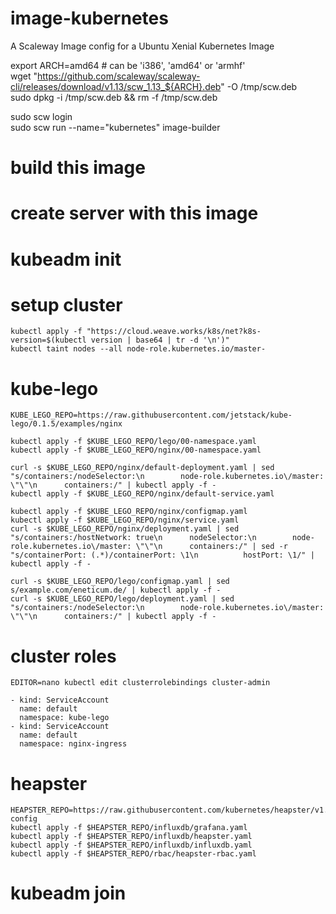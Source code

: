 # image-kubernetes
A Scaleway Image config for a Ubuntu Xenial Kubernetes Image

export ARCH=amd64  # can be 'i386', 'amd64' or 'armhf'  
wget "https://github.com/scaleway/scaleway-cli/releases/download/v1.13/scw_1.13_${ARCH}.deb" -O /tmp/scw.deb  
sudo dpkg -i /tmp/scw.deb && rm -f /tmp/scw.deb  

sudo scw login  
sudo scw run --name="kubernetes" image-builder  

# build this image

# create server with this image

# kubeadm init

# setup cluster

```
kubectl apply -f "https://cloud.weave.works/k8s/net?k8s-version=$(kubectl version | base64 | tr -d '\n')"  
kubectl taint nodes --all node-role.kubernetes.io/master-  
```

# kube-lego

```
KUBE_LEGO_REPO=https://raw.githubusercontent.com/jetstack/kube-lego/0.1.5/examples/nginx  

kubectl apply -f $KUBE_LEGO_REPO/lego/00-namespace.yaml  
kubectl apply -f $KUBE_LEGO_REPO/nginx/00-namespace.yaml  

curl -s $KUBE_LEGO_REPO/nginx/default-deployment.yaml | sed "s/containers:/nodeSelector:\n        node-role.kubernetes.io\/master: \"\"\n      containers:/" | kubectl apply -f -  
kubectl apply -f $KUBE_LEGO_REPO/nginx/default-service.yaml  

kubectl apply -f $KUBE_LEGO_REPO/nginx/configmap.yaml  
kubectl apply -f $KUBE_LEGO_REPO/nginx/service.yaml  
curl -s $KUBE_LEGO_REPO/nginx/deployment.yaml | sed "s/containers:/hostNetwork: true\n      nodeSelector:\n        node-role.kubernetes.io\/master: \"\"\n      containers:/" | sed -r "s/containerPort: (.*)/containerPort: \1\n          hostPort: \1/" | kubectl apply -f -  

curl -s $KUBE_LEGO_REPO/lego/configmap.yaml | sed s/example.com/eneticum.de/ | kubectl apply -f -  
curl -s $KUBE_LEGO_REPO/lego/deployment.yaml | sed "s/containers:/nodeSelector:\n        node-role.kubernetes.io\/master: \"\"\n      containers:/" | kubectl apply -f -  
```

# cluster roles

```
EDITOR=nano kubectl edit clusterrolebindings cluster-admin  

- kind: ServiceAccount  
  name: default  
  namespace: kube-lego  
- kind: ServiceAccount  
  name: default  
  namespace: nginx-ingress  
```
  
# heapster

```
HEAPSTER_REPO=https://raw.githubusercontent.com/kubernetes/heapster/v1.4.2/deploy/kube-config  
kubectl apply -f $HEAPSTER_REPO/influxdb/grafana.yaml  
kubectl apply -f $HEAPSTER_REPO/influxdb/heapster.yaml  
kubectl apply -f $HEAPSTER_REPO/influxdb/influxdb.yaml  
kubectl apply -f $HEAPSTER_REPO/rbac/heapster-rbac.yaml  
```

# kubeadm join
